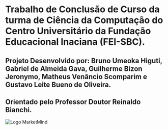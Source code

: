 # Trabalho de Conclusão de Curso da turma de Ciência da Computação do Centro Universitário da Fundação Educacional Inaciana (FEI-SBC).

## Projeto Desenvolvido por: Bruno Umeoka Higuti, Gabriel de Almeida Gava, Guilherme Bizon Jeronymo, Matheus Venâncio Scomparim e Gustavo Leite Bueno de Oliveira.

## Orientado pelo Professor Doutor Reinaldo Bianchi.

![Logo MarketMind](https://github.com/user-attachments/assets/3894bddc-b150-4091-8f40-d1218db15283)
